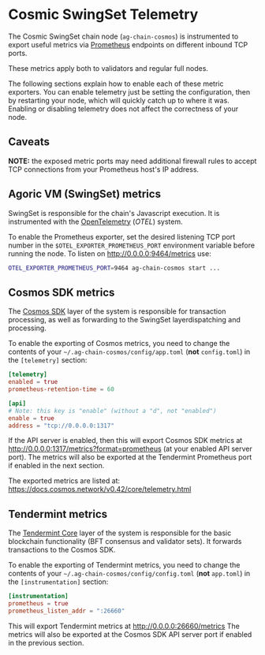 # Cosmic SwingSet Telemetry

The Cosmic SwingSet chain node (`ag-chain-cosmos`) is instrumented to export
useful metrics via [Prometheus](https://prometheus.io/) endpoints on different
inbound TCP ports.

These metrics apply both to validators and regular full nodes.

The following sections explain how to enable each of these metric exporters.
You can enable telemetry just be setting the configuration, then by restarting
your node, which will quickly catch up to where it was.  Enabling or disabling
telemetry does not affect the correctness of your node.

## Caveats

**NOTE:** the exposed metric ports may need additional firewall rules to accept
TCP connections from your Prometheus host's IP address.

## Agoric VM (SwingSet) metrics

SwingSet is responsible for the chain's Javascript execution.  It is
instrumented with the [OpenTelemetry](https://opentelemetry.io/) (*OTEL*)
system.

To enable the Prometheus exporter, set the desired listening TCP port number in
the `$OTEL_EXPORTER_PROMETHEUS_PORT` environment variable before running the
node.  To listen on http://0.0.0.0:9464/metrics use:

```sh
OTEL_EXPORTER_PROMETHEUS_PORT=9464 ag-chain-cosmos start ...
```

## Cosmos SDK metrics

The [Cosmos SDK](https://docs.cosmos.network/) layer of the system is
responsible for transaction processing, as well as forwarding to the SwingSet layerdispatching and processing.

To enable the exporting of Cosmos metrics, you need to change the contents of
your `~/.ag-chain-cosmos/config/app.toml` (**not** `config.toml`) in the
`[telemetry]` section:

```toml
[telemetry]
enabled = true
prometheus-retention-time = 60

[api]
# Note: this key is "enable" (without a "d", not "enabled")
enable = true
address = "tcp://0.0.0.0:1317"
```

If the API server is enabled, then this will export Cosmos SDK metrics at
http://0.0.0.0:1317/metrics?format=prometheus (at your enabled API server port).
The metrics will also be exported at the Tendermint Prometheus port if enabled
in the next section.

The exported metrics are listed at:
https://docs.cosmos.network/v0.42/core/telemetry.html

## Tendermint metrics

The [Tendermint Core](https://tendermint.com/core/) layer of the system is
responsible for the basic blockchain functionality (BFT consensus and validator
sets).  It forwards transactions to the Cosmos SDK.

To enable the exporting of Tendermint metrics, you need to change the contents
of your `~/.ag-chain-cosmos/config/config.toml` (**not** `app.toml`) in the
`[instrumentation]` section:

```toml
[instrumentation]
prometheus = true
prometheus_listen_addr = ":26660"
```

This will export Tendermint metrics at http://0.0.0.0:26660/metrics The metrics
will also be exported at the Cosmos SDK API server port if enabled in the
previous section.
